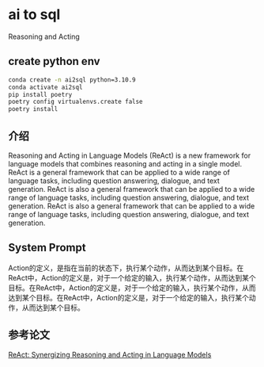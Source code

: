 # ai to sql
Reasoning and Acting


## create python env
```bash
conda create -n ai2sql python=3.10.9
conda activate ai2sql
pip install poetry
poetry config virtualenvs.create false
poetry install
```
## 介绍
Reasoning and Acting in Language Models (ReAct) is a new framework for language models that combines reasoning and acting in a single model. ReAct is a general framework that can be applied to a wide range of language tasks, including question answering, dialogue, and text generation. ReAct is also a general framework that can be applied to a wide range of language tasks, including question answering, dialogue, and text generation. ReAct is also a general framework that can be applied to a wide range of language tasks, including question answering, dialogue, and text generation.

## System Prompt
Action的定义，是指在当前的状态下，执行某个动作，从而达到某个目标。在ReAct中，Action的定义是，对于一个给定的输入，执行某个动作，从而达到某个目标。在ReAct中，Action的定义是，对于一个给定的输入，执行某个动作，从而达到某个目标。在ReAct中，Action的定义是，对于一个给定的输入，执行某个动作，从而达到某个目标。



## 参考论文
[ReAct: Synergizing Reasoning and Acting in Language Models](https://arxiv.org/abs/2210.03629)